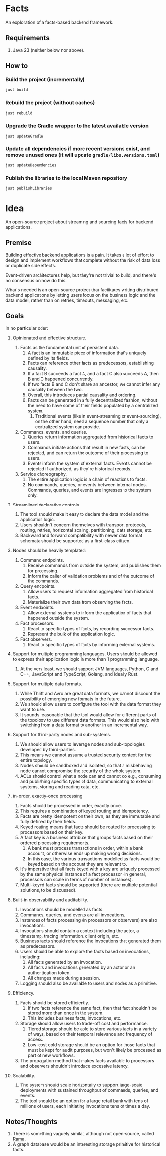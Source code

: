 # Facts

An exploration of a facts-based backend framework.

## Requirements

1. Java 23 (neither below nor above).

## How to

### Build the project (incrementally)

```bash
just build

```

### Rebuild the project (without caches)

```bash
just rebuild

```

### Upgrade the Gradle wrapper to the latest available version

```bash
just updateGradle

```

### Update all dependencies if more recent versions exist, and remove unused ones (it will update `gradle/libs.versions.toml`)

```bash
just updateDependencies

```

### Publish the libraries to the local Maven repository

```bash
just publishLibraries

```

# Idea

An open-source project about streaming and sourcing facts for backend applications.

## Premise

Building effective backend applications is a pain. It takes a lot of effort to design and implement workflows that complete without the risk of data loss or duplicate side effects.

Event-driven architectures help, but they're not trivial to build, and there's no consensus on how do this.

What's needed is an open-source project that facilitates writing distributed backend applications by letting users focus on the business logic and the data model, rather than on retries, timeouts, messaging, etc.

## Goals

In no particular oder:

1. Opinionated and effective structure.
    1. Facts as the fundamental unit of persistent data.
        1. A fact is an immutable piece of information that's uniquely defined by its fields.
        2. Facts can reference other facts as predecessors, establishing causality.
        3. If a fact B succeeds a fact A, and a fact C also succeeds A, then B and C happened concurrently.
        4. If two facts B and C don't share an ancestor, we cannot infer any causality between the two.
        5. Overall, this introduces partial causality and ordering.
        6. Facts can be generated in a fully decentralized fashion, without the need to have some of their fields populated by a centralized system.
            1. Traditional events (like in event-streaming or event-sourcing), on the other hand, need a sequence number that only a centralized system can provide.
    2. Commands, events, and queries.
        1. Queries return information aggregated from historical facts to users.
        2. Commands initiate actions that result in new facts, can be rejected, and can return the outcome of their processing to users.
        3. Events inform the system of external facts. Events cannot be rejected if authorized, as they're historical records.
    3. Service choreography.
        1. The entire application logic is a chain of reactions to facts.
        2. No commands, queries, or events between internal nodes. Commands, queries, and events are ingresses to the system only.

2. Streamlined declarative controls.
    1. The tool should make it easy to declare the data model and the application logic.
    2. Users shouldn't concern themselves with transport protocols, routing, retries, horizontal scaling, partitioning, data storage, etc.
    3. Backward and forward compatibility with newer data format schemata should be supported as a first-class citizen.

3. Nodes should be heavily templated:
    1. Command endpoints.
        1. Receive commands from outside the system, and publishes them for processing.
        2. Inform the caller of validation problems and of the outcome of the commands.
    2. Query endpoints.
        1. Allow users to request information aggregated from historical facts.
        2. Materialize their own data from observing the facts.
    3. Event endpoints.
        1. Allow external systems to inform the application of facts that happened outside the system.
    4. Fact processors.
        1. React to specific types of facts, by recording successor facts.
        2. Represent the bulk of the application logic.
    5. Fact observers.
        1. React to specific types of facts by informing external systems.

4. Support for multiple programming languages. Users should be allowed to express their application logic in more than 1 programming language.
    1. At the very least, we should support JVM languages, Python, C and C++, JavaScript and TypeScript, Golang, and ideally Rust.

5. Support for multiple data formats.
    1. While Thrift and Avro are great data formats, we cannot discount the possibility of emerging new formats in the future.
    2. We should allow users to configure the tool with the data format they want to use.
    3. It sounds reasonable that the tool would allow for different parts of the topology to use different data formats. This would also help with switching from a data format to another in an incremental way.

6. Support for third-party nodes and sub-systems.
    1. We should allow users to leverage nodes and sub-topologies developed by third-parties.
    2. This means we cannot assume a trusted security context for the entire topology.
    3. Nodes should be sandboxed and isolated, so that a misbehaving node cannot compromise the security of the whole system.
    4. ACLs should control what a node can and cannot do e.g., consuming and publishing specific types of data, communicating to external systems, storing and reading data, etc.

7. In-order, exactly-once processing.
    1. Facts should be processed in order, exactly once.
    2. This requires a combination of keyed routing and idempotency.
    3. Facts are pretty idempotent on their own, as they are immutable and fully defined by their fields.
    4. Keyed routing means that facts should be routed for processing to processors based on their key.
    5. A fact key is a business attribute that groups facts based on their ordered processing requirements.
        1. A bank must process transactions in order, within a bank account, or otherwise ends up making wrong decisions.
        2. In this case, the various transactions modelled as facts would be keyed based on the account they are relevant to.
    6. It's imperative that all facts keyed with a key are uniquely processed by the same physical instance of a fact processor (in general, processors can scale in terms of number of instances).
    7. Multi-keyed facts should be supported (there are multiple potential solutions, to be discussed).

8. Built-in observability and auditability.
    1. Invocations should be modelled as facts.
    2. Commands, queries, and events are all invocations.
    3. Instances of facts processing (in processors or observers) are also invocations.
    4. Invocations should contain a context including the actor, a timestamp, tracing information, client origin, etc.
    5. Business facts should reference the invocations that generated them as predecessors.
    6. Users should be able to explore the facts based on invocations, including:
        1. All facts generated by an invocation.
        2. All facts and invocations generated by an actor or an authentication token.
        3. All changes made during a session.
    7. Logging should also be available to users and nodes as a primitive.

9. Efficiency.
    1. Facts should be stored efficiently.
        1. If two facts reference the same fact, then that fact shouldn't be stored more than once in the system.
        2. This includes business facts, invocations, etc.
    2. Storage should allow users to trade-off cost and performance.
        1. Tiered storage should be able to store various facts in a variety of ways, based on their temporal relevance and frequency of access.
        2. Low-cost cold storage should be an option for those facts that must be kept for audit purposes, but won't likely be processed as part of new workflows.
    3. The propagation method that makes facts available to processors and observers shouldn't introduce excessive latency.

10. Scalability.
    1. The system should scale horizontally to support large-scale deployments with sustained throughput of commands, queries, and events.
    2. The tool should be an option for a large retail bank with tens of millions of users, each initiating invocations tens of times a day.

## Notes/Thoughts

1. There is something vaguely similar, although not open-source, called [Rama](https://redplanetlabs.com/).
2. A graph database would be an interesting storage primitive for historical facts.
